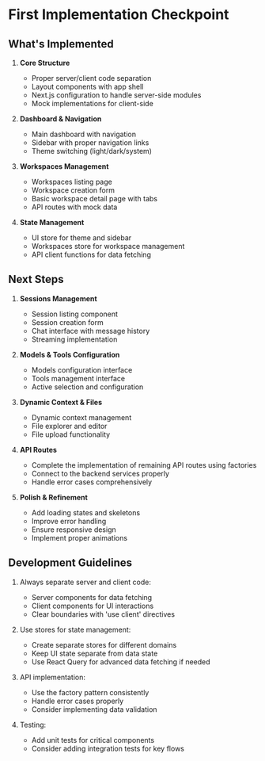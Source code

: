 # First Implementation Checkpoint

## What's Implemented

1. **Core Structure**
   - Proper server/client code separation
   - Layout components with app shell
   - Next.js configuration to handle server-side modules
   - Mock implementations for client-side

2. **Dashboard & Navigation**
   - Main dashboard with navigation
   - Sidebar with proper navigation links
   - Theme switching (light/dark/system)

3. **Workspaces Management**
   - Workspaces listing page
   - Workspace creation form
   - Basic workspace detail page with tabs
   - API routes with mock data

4. **State Management**
   - UI store for theme and sidebar
   - Workspaces store for workspace management
   - API client functions for data fetching

## Next Steps

1. **Sessions Management**
   - Session listing component
   - Session creation form
   - Chat interface with message history
   - Streaming implementation

2. **Models & Tools Configuration**
   - Models configuration interface
   - Tools management interface
   - Active selection and configuration 

3. **Dynamic Context & Files**
   - Dynamic context management
   - File explorer and editor
   - File upload functionality

4. **API Routes**
   - Complete the implementation of remaining API routes using factories
   - Connect to the backend services properly
   - Handle error cases comprehensively

5. **Polish & Refinement**
   - Add loading states and skeletons
   - Improve error handling
   - Ensure responsive design
   - Implement proper animations

## Development Guidelines

1. Always separate server and client code:
   - Server components for data fetching
   - Client components for UI interactions
   - Clear boundaries with 'use client' directives

2. Use stores for state management:
   - Create separate stores for different domains
   - Keep UI state separate from data state
   - Use React Query for advanced data fetching if needed

3. API implementation:
   - Use the factory pattern consistently
   - Handle error cases properly
   - Consider implementing data validation

4. Testing:
   - Add unit tests for critical components
   - Consider adding integration tests for key flows
